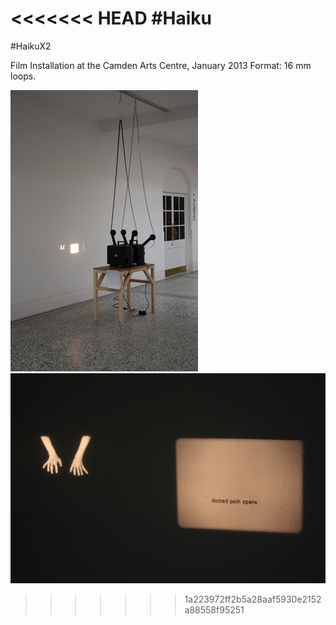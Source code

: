 <<<<<<< HEAD
#Haiku
=======
#HaikuX2

Film Installation at the Camden Arts Centre, January 2013
Format: 16 mm loops.

![Camden](https://github.com/helenemartin/haikux2/blob/master/Camden2.jpg)
![Camden](https://github.com/helenemartin/haikux2/blob/master/dottedpathopens.jpg)
>>>>>>> 1a223972ff2b5a28aaf5930e2152a88558f95251
